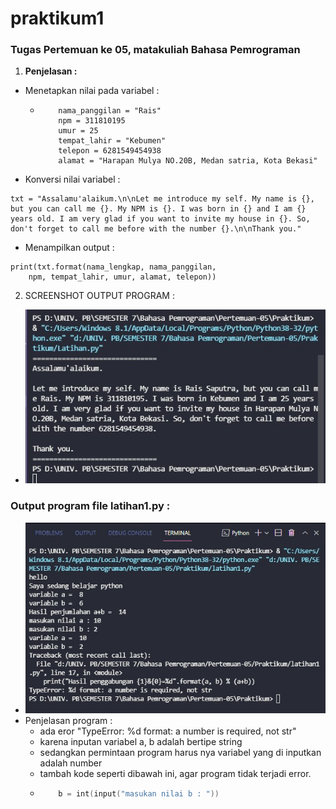 # praktikum1
### Tugas Pertemuan ke 05, matakuliah Bahasa Pemrograman

1. **Penjelasan :**
  - Menetapkan nilai pada variabel :
    - ``` nama_lengkap = "Rais Saputra"
          nama_panggilan = "Rais"
          npm = 311810195
          umur = 25
          tempat_lahir = "Kebumen"
          telepon = 6281549454938
          alamat = "Harapan Mulya NO.20B, Medan satria, Kota Bekasi"
      ```
  - Konversi nilai variabel :
  ```
  txt = "Assalamu'alaikum.\n\nLet me introduce my self. My name is {}, but you can call me {}. My NPM is {}. I was born in {} and I am {} years old. I am very glad if you want to invite my house in {}. So, don't forget to call me before with the number {}.\n\nThank you."
  ```
  - Menampilkan output :
  ```
  print(txt.format(nama_lengkap, nama_panggilan,
      npm, tempat_lahir, umur, alamat, telepon))
  ```

2. SCREENSHOT OUTPUT PROGRAM :
  - ![img](https://github.com/raissaputra/praktikum1/blob/main/assets/output.png)
  
  
### **Output program file latihan1.py :**
* ![img](https://github.com/raissaputra/praktikum1/blob/main/assets/output-lat-1.png)
* Penjelasan program :
  * ada eror "TypeError: %d format: a number is required, not str"
  * karena inputan variabel a, b adalah bertipe string
  * sedangkan permintaan program harus nya variabel yang di inputkan adalah number
  * tambah kode seperti dibawah ini, agar program tidak terjadi error.
  * ``` a = int(input("masukan nilai a : "))
        b = int(input("masukan nilai b : "))
    ```
